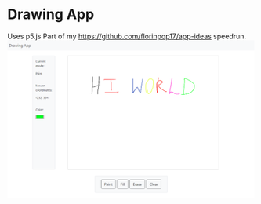# Drawing App
 Uses p5.js
 Part of my https://github.com/florinpop17/app-ideas speedrun.
 ![Screenshot](Screenshot.png)